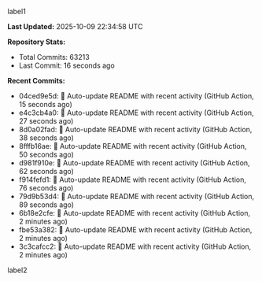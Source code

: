 
label1 
<!-- ACTIVITY_START -->
**Last Updated:** 2025-10-09 22:34:58 UTC

**Repository Stats:**
- Total Commits: 63213
- Last Commit: 16 seconds ago

**Recent Commits:**
- 04ced9e5d: 🤖 Auto-update README with recent activity (GitHub Action, 15 seconds ago)
- e4c3cb4a0: 🤖 Auto-update README with recent activity (GitHub Action, 27 seconds ago)
- 8d0a02fad: 🤖 Auto-update README with recent activity (GitHub Action, 38 seconds ago)
- 8fffb16ae: 🤖 Auto-update README with recent activity (GitHub Action, 50 seconds ago)
- d981f910e: 🤖 Auto-update README with recent activity (GitHub Action, 62 seconds ago)
- f914fefd1: 🤖 Auto-update README with recent activity (GitHub Action, 76 seconds ago)
- 79d9b53d4: 🤖 Auto-update README with recent activity (GitHub Action, 89 seconds ago)
- 6b18e2cfe: 🤖 Auto-update README with recent activity (GitHub Action, 2 minutes ago)
- fbe53a382: 🤖 Auto-update README with recent activity (GitHub Action, 2 minutes ago)
- 3c3cafcc2: 🤖 Auto-update README with recent activity (GitHub Action, 2 minutes ago)
<!-- ACTIVITY_END -->

label2
